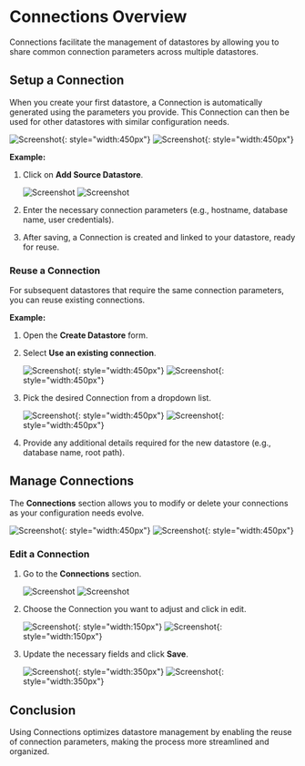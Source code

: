 # Connections Overview

Connections facilitate the management of datastores by allowing you to share common connection parameters across multiple datastores.

## Setup a Connection

When you create your first datastore, a Connection is automatically generated using the parameters you provide. This Connection can then be used for other datastores with similar configuration needs.

![Screenshot](../assets/connections/add-datastore-connection-modal-light.png#only-light){: style="width:450px"}
![Screenshot](../assets/connections/add-datastore-connection-modal-dark.png#only-dark){: style="width:450px"}


**Example:**

1. Click on **Add Source Datastore**.
	
	![Screenshot](../assets/datastores/what-is/add-new-datastore-button-light.png#only-light)
	![Screenshot](../assets/datastores/what-is/add-new-datastore-button-dark.png#only-dark)

3. Enter the necessary connection parameters (e.g., hostname, database name, user credentials).
4. After saving, a Connection is created and linked to your datastore, ready for reuse.

### Reuse a Connection
For subsequent datastores that require the same connection parameters, you can reuse existing connections.

**Example:**

1. Open the **Create Datastore** form.
2. Select **Use an existing connection**.
	
	![Screenshot](../assets/connections/add-datastore-modal-light.png#only-light){: style="width:450px"}
    ![Screenshot](../assets/connections/add-datastore-modal-dark.png#only-dark){: style="width:450px"}

3. Pick the desired Connection from a dropdown list.

	![Screenshot](../assets/connections/connections-list-light.png#only-light){: style="width:450px"}
	![Screenshot](../assets/connections/connections-list-dark.png#only-dark){: style="width:450px"}

4. Provide any additional details required for the new datastore (e.g., database name, root path).

## Manage Connections
The **Connections** section allows you to modify or delete your connections as your configuration needs evolve.

![Screenshot](../assets/connections/connections-tab-light.png#only-light){: style="width:450px"}
![Screenshot](../assets/connections/connections-tab-dark.png#only-dark){: style="width:450px"}

### Edit a Connection
1. Go to the **Connections** section.
	
	![Screenshot](../assets/connections/connections-table-light.png#only-light)
    ![Screenshot](../assets/connections/connections-table-dark.png#only-dark)

2. Choose the Connection you want to adjust and click in edit.
    
	![Screenshot](../assets/connections/connection-menu-button-light.png#only-light){: style="width:150px"}
    ![Screenshot](../assets/connections/connection-menu-button-dark.png#only-dark){: style="width:150px"}

3. Update the necessary fields and click **Save**.
    
	![Screenshot](../assets/connections/update-connection-light.png#only-light){: style="width:350px"}
    ![Screenshot](../assets/connections/update-connection-dark.png#only-dark){: style="width:350px"}


## Conclusion
Using Connections optimizes datastore management by enabling the reuse of connection parameters, making the process more streamlined and organized.
